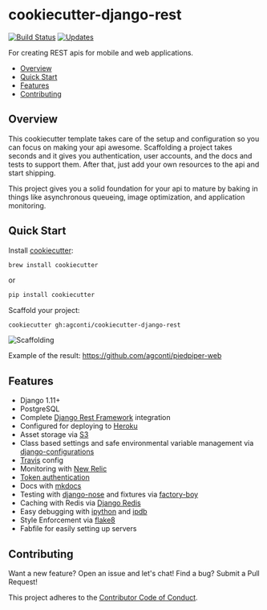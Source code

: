 # cookiecutter-django-rest
[![Build Status](https://travis-ci.org/agconti/cookiecutter-django-rest.svg?branch=docs-project-readme-travis)](https://travis-ci.org/agconti/cookiecutter-django-rest)
[![Updates](https://pyup.io/repos/github/agconti/cookiecutter-django-rest/shield.svg)](https://pyup.io/repos/github/agconti/cookiecutter-django-rest/)

For creating REST apis for mobile and web applications.

- [Overview](#overview)
- [Quick Start](#quick-start)
- [Features](#features)
- [Contributing](#contributing)

## Overview
This cookiecutter template takes care of the setup and configuration so you can focus on making your api awesome. Scaffolding a project takes seconds and it gives you authentication, user accounts, and the docs and tests to support them. After that, just add your own resources to the api and start shipping.

This project gives you a solid foundation for your api to mature by baking in things like asynchronous queueing, image optimization, and application monitoring.

## Quick Start

Install [cookiecutter](https://github.com/audreyr/cookiecutter):

```bash
brew install cookiecutter
```

or

```bash
pip install cookiecutter
```

Scaffold your project:
```
cookiecutter gh:agconti/cookiecutter-django-rest
```

![Scaffolding](media/scaffolding.gif)

Example of the result: https://github.com/agconti/piedpiper-web

## Features

- Django 1.11+
- PostgreSQL
- Complete [Django Rest Framework](http://www.django-rest-framework.org/) integration
- Configured for deploying to [Heroku](https://www.heroku.com)
- Asset storage via [S3](https://github.com/jschneier/django-storages)
- Class based settings and safe environmental variable management via [django-configurations](https://github.com/jazzband/django-configurations)
- [Travis](https://travis-ci.org/) config
- Monitoring with [New Relic](http://newrelic.com/)
- [Token authentication](http://www.django-rest-framework.org/api-guide/authentication/#tokenauthentication)
- Docs with [mkdocs](http://www.mkdocs.org/)
- Testing with [django-nose](https://github.com/django-nose/django-nose) and fixtures via [factory-boy](http://factoryboy.readthedocs.org/en/latest/orms.html)
- Caching with Redis via [Django Redis](https://github.com/niwinz/django-redis)
- Easy debugging with [ipython](http://ipython.org/) and [ipdb](https://pypi.python.org/pypi/ipdb)
- Style Enforcement via [flake8](https://flake8.readthedocs.org/en/2.3.0/)
- Fabfile for easily setting up servers

## Contributing
Want a new feature? Open an issue and let's chat!
Find a bug? Submit a Pull Request!

This project adheres to the [Contributor Code of Conduct](.github/CONTRIBUTING.md).
